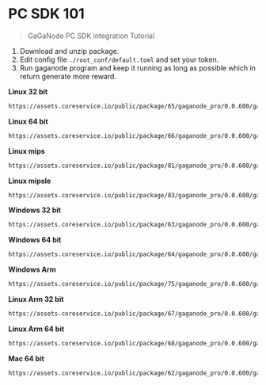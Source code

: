 # PC SDK 101

>GaGaNode PC SDK integration Tutorial

1. Download and unzip package.
2. Edit config file `./root_conf/default.toml` and set your token.
3. Run gaganode program and keep it running as long as possible which in return generate more reward.

**Linux 32 bit**

```bash
https://assets.coreservice.io/public/package/65/gaganode_pro/0.0.600/gaganode_pro-0_0_600.tar.gz
```

**Linux 64 bit**

```bash
https://assets.coreservice.io/public/package/66/gaganode_pro/0.0.600/gaganode_pro-0_0_600.tar.gz
```

**Linux mips**

```bash
https://assets.coreservice.io/public/package/81/gaganode_pro/0.0.600/gaganode_pro-0_0_600.tar.gz
```

**Linux mipsle**

```bash
https://assets.coreservice.io/public/package/83/gaganode_pro/0.0.600/gaganode_pro-0_0_600.tar.gz
```

**Windows 32 bit**

```bash
https://assets.coreservice.io/public/package/63/gaganode_pro/0.0.600/gaganode_pro-0_0_600.tar.gz
```

**Windows 64 bit**

```bash
https://assets.coreservice.io/public/package/64/gaganode_pro/0.0.600/gaganode_pro-0_0_600.tar.gz
```

**Windows Arm**

```bash
https://assets.coreservice.io/public/package/75/gaganode_pro/0.0.600/gaganode_pro-0_0_600.tar.gz
```

**Linux Arm 32 bit**

```bash
https://assets.coreservice.io/public/package/67/gaganode_pro/0.0.600/gaganode_pro-0_0_600.tar.gz
```

**Linux Arm 64 bit**

```bash
https://assets.coreservice.io/public/package/68/gaganode_pro/0.0.600/gaganode_pro-0_0_600.tar.gz
```

**Mac 64 bit**

```bash
https://assets.coreservice.io/public/package/62/gaganode_pro/0.0.600/gaganode_pro-0_0_600.tar.gz
```

